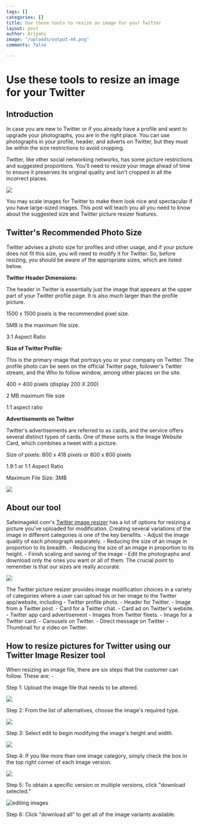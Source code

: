 ```yaml
---
tags: []
categories: []
title: Use these tools to resize an image for your Twitter
layout: post
author: Arjyahi
image: "/uploads/output-44.png"
comments: false

---
```

# **Use these tools to resize an image for your Twitter**

## **Introduction**

In case you are new to Twitter or if you already have a profile and want to upgrade your photographs, you are in the right place. You can use photographs in your profile, header, and adverts on Twitter, but they must be within the size restrictions to avoid cropping.

Twitter, like other social networking networks, has some picture restrictions and suggested proportions. You'll need to resize your image ahead of time to ensure it preserves its original quality and isn't cropped in all the incorrect places.

![](/uploads/twitter-g9dcba4bda_1280.png)

You may scale images for Twitter to make them look nice and spectacular if you have large-sized images. This post will teach you all you need to know about the suggested size and Twitter picture resizer features.

## **Twitter's Recommended Photo Size**

Twitter advises a photo size for profiles and other usage, and if your picture does not fit this size, you will need to modify it for Twitter. So, before resizing, you should be aware of the appropriate sizes, which are listed below.

**Twitter Header Dimensions:**

The header in Twitter is essentially just the image that appears at the upper part of your Twitter profile page. It is also much larger than the profile picture.

1500 x 1500 pixels is the recommended pixel size.

5MB is the maximum file size.

3:1 Aspect Ratio

**Size of Twitter Profile:**

This is the primary image that portrays you or your company on Twitter. The profile photo can be seen on the official Twitter page, follower's Twitter stream, and the Who to follow window, among other places on the site.

400 × 400 pixels (display 200 X 200)

2 MB maximum file size

1:1 aspect ratio

**Advertisements on Twitter**

Twitter's advertisements are referred to as cards, and the service offers several distinct types of cards. One of these sorts is the Image Website Card, which combines a tweet with a picture.

Size of pixels: 800 x 418 pixels or 800 x 800 pixels

1\.9:1 or 1:1 Aspect Ratio

Maximum File Size: 3MB

![](/uploads/social-media-g22e05d729_1280.png)

## **About our tool**

Safeimagekit.com's [Twitter image resizer](https://safeimagekit.com/image-resize-twitter) has a lot of options for resizing a picture you've uploaded for modification. Creating several variations of the image in different categories is one of the key benefits. - Adjust the image quality of each photograph separately. - Reducing the size of an image in proportion to its breadth. - Reducing the size of an image in proportion to its height. - Finish scaling and saving of the image - Edit the photographs and download only the ones you want or all of them. The crucial point to remember is that our sizes are really accurate.

![](/uploads/pexels-brett-jordan-5417837.jpg)

The Twitter picture resizer provides image modification choices in a variety of categories where a user can upload his or her image to the Twitter app/website, including - Twitter profile photo. - Header for Twitter. - Image from a Twitter post. - Card for a Twitter chat. - Card ad on Twitter's website. - Twitter app card advertisement - Images from Twitter fleets. - Image for a Twitter card. - Carousels on Twitter. - Direct message on Twitter - Thumbnail for a video on Twitter.

## **How to resize pictures for Twitter using our Twitter Image Resizer tool**

When resizing an image file, there are six steps that the customer can follow. These are: -

Step 1: Upload the image file that needs to be altered.

![](/uploads/t1.png)

Step 2: From the list of alternatives, choose the image's required type.

![](/uploads/t2.png)

Step 3: Select edit to begin modifying the image's height and width.

![](/uploads/t3.png)

Step 4: If you like more than one image category, simply check the box in the top right corner of each image version.

![](/uploads/t4.png)

Step 5: To obtain a specific version or multiple versions, click "download selected."

![](/uploads/t5.png "editing images")

Step 6: Click "download all" to get all of the image variants available.